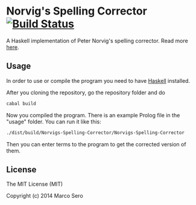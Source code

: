 Norvig's Spelling Corrector [![Build Status](https://secure.travis-ci.org/MarcoSero/Norvigs-Spelling-Corrector.svg)](http://travis-ci.org/MarcoSero/Norvigs-Spelling-Corrector)
=====

A Haskell implementation of Peter Norvig's spelling corrector. Read more [here](http://marcosero.com/blog/norvig-haskell-spelling-corrector/).

## Usage

In order to use or compile the program you need to have [Haskell](http://www.haskell.org/) installed.

After you cloning the repository, go the repository folder and do

```bash
cabal build
```

Now you compiled the program. There is an example Prolog file in the "usage" folder. You can run it like this:

```bash
./dist/build/Norvigs-Spelling-Corrector/Norvigs-Spelling-Corrector
```

Then you can enter terms to the program to get the corrected version of them.

## License

The MIT License (MIT)

Copyright (c) 2014 Marco Sero
